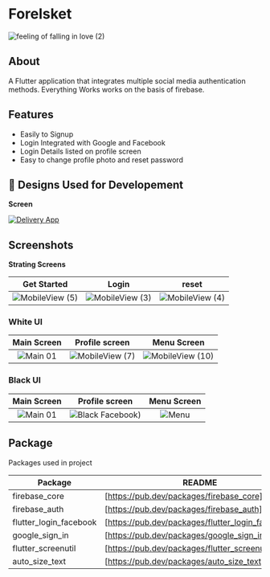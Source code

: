 # Forelsket

<!-- ![LinkedIn](https://img.shields.io/badge/linkedin-%230077B5.svg?style=for-the-badge&logo=linkedin&logoColor=white) -->

![feeling of falling in love (2)](https://user-images.githubusercontent.com/68839998/129741084-329dec55-c4c0-40a4-94c0-1273a7b8a772.png)


## About

A Flutter application that integrates multiple social media authentication methods.
Everything Works works on the basis of firebase.


## Features

- Easily to Signup 
- Login Integrated with Google and Facebook
- Login Details listed on profile screen
- Easy to change profile photo and reset password

## 📱  **Designs Used for Developement**


**Screen**

[![Delivery App](https://cdn.dribbble.com/users/65852/screenshots/5239966/dailyui-001.jpg)](https://camo.githubusercontent.com/ffc0b6632c8618c1e0b3d7598487428e9626ee6ed11d4c09014618e60243815e/68747470733a2f2f692e6962622e636f2f3770534d6359592f64656c6962657279617070312e676966)



## Screenshots

**Strating Screens**



| Get Started | Login | reset |
| :---: | :---: | :---: |
| ![MobileView (5)](https://user-images.githubusercontent.com/68839998/129740849-6fee6c86-3510-498b-9985-517044b2d37b.png) | ![MobileView (3)](https://user-images.githubusercontent.com/68839998/129740940-a1a6e5b4-f42d-471a-af26-b38b01ef6188.png) | ![MobileView (4)](https://user-images.githubusercontent.com/68839998/129740988-cdbd17f0-16ae-43ed-b1b2-9e8bdcf04abf.png)




### White UI

| Main Screen | Profile screen | Menu Screen |
| :---: | :---: | :---: |
| ![Main 01 ](https://user-images.githubusercontent.com/68839998/129738445-30be0d14-4928-4ab4-a36a-c2d3b1e8a3ec.png) | ![MobileView (7)](https://user-images.githubusercontent.com/68839998/129738172-1f6c0055-1504-4514-b1f2-206288f8c2af.png) | ![MobileView (10)](https://user-images.githubusercontent.com/68839998/129738700-cb21baed-f158-4576-a890-f420e36ba2f4.png)
 



### Black UI

| Main Screen | Profile screen | Menu Screen |
| :---: | :---: | :---: |
| ![Main 01](https://user-images.githubusercontent.com/68839998/129738263-c50eb20e-7d09-421c-926f-e02c167c627b.png) | ![Black Facebook)](https://user-images.githubusercontent.com/68839998/129737966-a41e18f0-178b-4ae5-9432-94da11942c8e.png) | ![Menu](https://user-images.githubusercontent.com/68839998/129738287-cfb6e272-3ca4-4183-b219-31a5fa10e06d.png) 



## Package

Packages used in project 

| Package | README |
| ------ | ------ |
| firebase_core | [https://pub.dev/packages/firebase_core]|
| firebase_auth | [https://pub.dev/packages/firebase_auth] |
| flutter_login_facebook | [https://pub.dev/packages/flutter_login_facebook] |
| google_sign_in | [https://pub.dev/packages/google_sign_in] |
| flutter_screenutil | [https://pub.dev/packages/flutter_screenutil] |
| auto_size_text | [https://pub.dev/packages/auto_size_text] |


